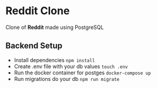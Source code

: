 # Reddit Clone

Clone of **Reddit** made using PostgreSQL

## Backend Setup

- Install dependencies `npm install`
- Create .env file with your db values `touch .env`
- Run the docker container for postges `docker-compose up`
- Run migrations do your db `npm run migrate`
